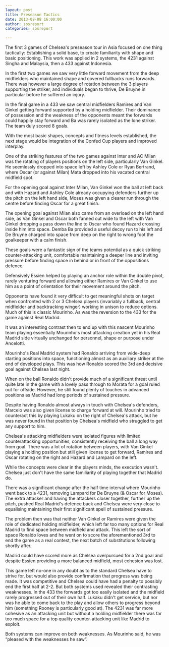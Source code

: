 ```yaml
---
layout: post
title: Preseason Tactics
date: 2013-08-08 16:00:00
author: sosreport
categories: sosreport

---
```


The first 3 games of Chelsea's preseason tour in Asia focused on one thing tactically: Establishing a solid base, to create familiarity with shape and basic positioning. This work was applied in 2 systems, the 4231 against Singha and Malaysia, then a 433 against Indonesia.

In the first two games we saw very little forward movement from the deep midfielders who maintained shape and covered fullbacks runs forwards. There was however a large degree of rotation between the 3 players supporting the striker, and individuals began to thrive, De Bruyne in particular before he suffered an injury.

In the final game in a 433 we saw central midfielders Ramires and Van Ginkel getting forward supported by a holding midfielder. Their dominance of possession and the weakness of the opponents meant the forwards could happily stay forward and Ba was rarely isolated as the lone striker. The team duly scored 8 goals.

With the most basic shapes, concepts and fitness levels established, the next stage would be integration of the Confed Cup players and improved interplay.

One of the striking features of the two games against Inter and AC Milan was the rotating of players positions on the left side, particularly Van Ginkel. He seemlessly dropped into space left by Ashley Cole or Ryan Bertrand, where Oscar (or against Milan) Mata dropped into his vacated central midfield spot.

For the opening goal against Inter Milan, Van Ginkel won the ball at left back and with Hazard and Ashley Cole already occupying defenders further up the pitch on the left hand side, Moses was given a clearer run through the centre before finding Oscar for a great finish.

The opening goal against Milan also came from an overload on the left hand side, as Van Ginkel and Oscar both fanned out wide to the left with Van Ginkel dropping a pass down the line to Oscar who found Hazard crossing inside him into space. Demba Ba provided a useful decoy run to his left and De Bruyne charged into space from deep on the right to wrong foot the goalkeeper with a calm finish.

These goals were a fantastic sign of the teams potential as a quick striking counter-attacking unit, comfortable maintaining a deeper line and inviting pressure before finding space in behind or in front of the oppositions defence.

Defensively Essien helped by playing an anchor role within the double pivot, rarely venturing forward and allowing either Ramires or Van Ginkel to use him as a point of orientation for their movement around the pitch.

Opponents have found it very difficult to get meaningful shots on target when confronted with 2 or 3 Chelsea players (invariably a fullback, central midfielder and backtracking winger) working in unison to reduce options. Much of this is classic Mourinho. As was the reversion to the 433 for the game against Real Madrid.

It was an interesting contrast then to end up with this nascent Mourinho team playing essentially Mourinho's most attacking creation yet in his Real Madrid side virtually unchanged for personnel, shape or purpose under Ancelotti.

Mourinho's Real Madrid system had Ronaldo arriving from wide-deep starting positions into space, functioning almost as an auxiliary striker at the end of developed plays. This was how Ronaldo scored the 3rd and decisive goal against Chelsea last night.

When on the ball Ronaldo didn't provide much of a significant threat until quite late in the game with a lovely pass through to Morata for a goal ruled out for offside. However, he still found plenty of touches in advanced positions as Madrid had long periods of sustained pressure.

Despite having Ronaldo almost always in touch with Chelsea's defenders, Marcelo was also given license to charge forward at will. Mourinho tried to counteract this by playing Lukaku on the right of Chelsea's attack, but he was never found in that position by Chelsea's midfield who struggled to get any support to him.

Chelsea's attacking midfielders were isolated figures with limited counterattacking opportunities, consistently receiving the ball a long way from goal. There was a lot of rotation between players, with Van Ginkel playing a holding position but still given license to get forward, Ramires and Oscar rotating on the right and Hazard and Lampard on the left.

While the concepts were clear in the players minds, the execution wasn't. Chelsea just don't have the same familiarity of playing together that Madrid do.

There was a significant change after the half time interval where Mourinho went back to a 4231, removing Lampard for De Bruyne (& Oscar for Moses). The extra attacker and having the attackers closer together, further up the pitch, pushed Real Madrid's defence back and Chelsea were very close to equalising maintaining their first significant spell of sustained pressure.

The problem then was that neither Van Ginkel or Ramires were given the role of dedicated holding midfielder, which left far too many options for Real Madrid to find space between midfield and attack. This left the sort of space Ronaldo loves and he went on to score the aforementioned 3rd to end the game as a real contest, the next batch of substitutions following shortly after.

Madrid could have scored more as Chelsea overpursued for a 2nd goal and despite Essien providing a more balanced midfield, most cohesion was lost.

This game left no-one in any doubt as to the standard Chelsea have to strive for, but would also provide confirmation that progress was being made. It was competitive and Chelsea could have had a penalty to possibly end the first half at 2-2. But both systems used revealed their contrasting weaknesses. In the 433 the forwards got too easily isolated and the midfield rarely progressed out of their own half. Lukaku didn't get service, but nor was he able to come back to the play and allow others to progress beyond him (something Rooney is particularly good at). The 4231 was far more cohesive as an attacking unit but without a holding midfielder there was far too much space for a top quality counter-attacking unit like Madrid to exploit.

Both systems can improve on both weaknesses. As Mourinho said, he was “pleased with the weaknesses he saw”.
